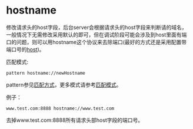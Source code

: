 # hostname
修改请求头的host字段，后台server会根据请求头的host字段来判断请的域名，一般情况下无需修改采用默认的即可，但在调试阶段可能会涉及到host里面有端口的问题，则可以用hostname这个协议来去除端口(最好的方式还是采用配置带端口号的[host](host.html))。

匹配模式:

	pattern hostname://newHostname
	
pattern参见[匹配方式](../pattern.html)，更多模式请参考[匹配模式](../mode.html)。

例子：

	www.test.com:8888 hostname://www.test.com
	
去掉www.test.com:8888所有请求头部host字段的端口号。